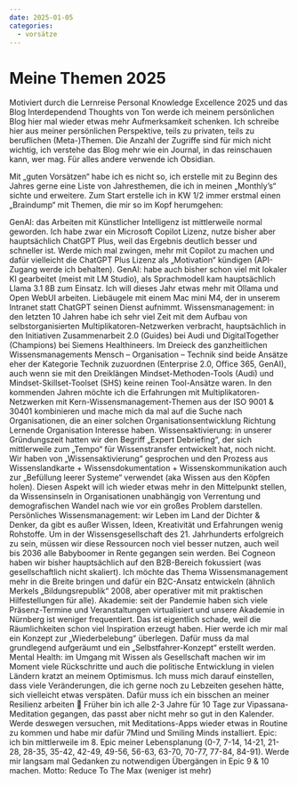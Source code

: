 ```yaml
---
date: 2025-01-05
categories:
  - vorsätze
---
```


# Meine Themen 2025

Motiviert durch die Lernreise Personal Knowledge Excellence 2025 und das Blog Interdependend Thoughts von Ton werde ich meinem persönlichen Blog hier mal wieder etwas mehr Aufmerksamkeit schenken. Ich schreibe hier aus meiner persönlichen Perspektive, teils zu privaten, teils zu beruflichen (Meta-)Themen. Die Anzahl der Zugriffe sind für mich nicht wichtig, ich verstehe das Blog mehr wie ein Journal, in das reinschauen kann, wer mag. Für alles andere verwende ich Obsidian.

<!-- more -->
Mit „guten Vorsätzen“ habe ich es nicht so, ich erstelle mit zu Beginn des Jahres gerne eine Liste von Jahresthemen, die ich in meinen „Monthly’s“ sichte und erweitere. Zum Start erstelle ich in KW 1/2 immer erstmal einen „Braindump“ mit Themen, die mir so im Kopf herumgehen:

GenAI: das Arbeiten mit Künstlicher Intelligenz ist mittlerweile normal geworden. Ich habe zwar ein Microsoft Copilot Lizenz, nutze bisher aber hauptsächlich ChatGPT Plus, weil das Ergebnis deutlich besser und schneller ist. Werde mich mal zwingen, mehr mit Copilot zu machen und dafür vielleicht die ChatGPT Plus Lizenz als „Motivation“ kündigen (API-Zugang werde ich behalten).
GenAI: habe auch bisher schon viel mit lokaler KI gearbeitet (meist mit LM Studio), als Sprachmodell kam hauptsächlich Llama 3.1 8B zum Einsatz. Ich will dieses Jahr etwas mehr mit Ollama und Open WebUI arbeiten. Liebäugele mit einem Mac mini M4, der in unserem Intranet statt ChatGPT seinen Dienst aufnimmt.
Wissensmanagement: in den letzten 10 Jahren habe ich sehr viel Zeit mit dem Aufbau von selbstorganisierten Multiplikatoren-Netzwerken verbracht, hauptsächlich in den Initiativen Zusammenarbeit 2.0 (Guides) bei Audi und DigitalTogether (Champions) bei Siemens Healthineers. Im Dreieck des ganzheitlichen Wissensmanagements Mensch – Organisation – Technik sind beide Ansätze eher der Kategorie Technik zuzuordnen (Enterprise 2.0, Office 365, GenAI), auch wenn sie mit den Dreiklängen Mindset-Methoden-Tools (Audi) und Mindset-Skillset-Toolset (SHS) keine reinen Tool-Ansätze waren. In den kommenden Jahren möchte ich die Erfahrungen mit Multiplikatoren-Netzwerken mit Kern-Wissensmanagement-Themen aus der ISO 9001 & 30401 kombinieren und mache mich da mal auf die Suche nach Organisationen, die an einer solchen Organisationsentwicklung Richtung Lernende Organisation Interesse haben.
Wissensaktivierung: in unserer Gründungszeit hatten wir den Begriff „Expert Debriefing“, der sich mittlerweile zum „Tempo“ für Wissenstransfer entwickelt hat, noch nicht. Wir haben von „Wissensaktivierung“ gesprochen und den Prozess aus Wissenslandkarte + Wissensdokumentation + Wissenskommunikation auch zur „Befüllung leerer Systeme“ verwendet (aka Wissen aus den Köpfen holen). Diesen Aspekt will ich wieder etwas mehr in den Mittelpunkt stellen, da Wissensinseln in Organisationen unabhängig von Verrentung und demografischen Wandel nach wie vor ein großes Problem darstellen.
Persönliches Wissensmanagement: wir Leben im Land der Dichter & Denker, da gibt es außer Wissen, Ideen, Kreativität und Erfahrungen wenig Rohstoffe. Um in der Wissensgesellschaft des 21. Jahrhunderts erfolgreich zu sein, müssen wir diese Ressourcen noch viel besser nutzen, auch weil bis 2036 alle Babyboomer in Rente gegangen sein werden. Bei Cogneon haben wir bisher hauptsächlich auf den B2B-Bereich fokussiert (was gesellschaftlich nicht skaliert). Ich möchte das Thema Wissensmanagement mehr in die Breite bringen und dafür ein B2C-Ansatz entwickeln (ähnlich Merkels „Bildungsrepublik“ 2008, aber operativer mit mit praktischen Hilfestellungen für alle).
Akademie: seit der Pandemie haben sich viele Präsenz-Termine und Veranstaltungen virtualisiert und unsere Akademie in Nürnberg ist weniger frequentiert. Das ist eigentlich schade, weil die Räumlichkeiten schon viel Inspiration erzeugt haben. Hier werde ich mir mal ein Konzept zur „Wiederbelebung“ überlegen. Dafür muss da mal grundlegend aufgeräumt und ein „Selbstfahrer-Konzept“ erstellt werden.
Mental Health: im Umgang mit Wissen als Gesellschaft machen wir im Moment viele Rückschritte und auch die politische Entwicklung in vielen Ländern kratzt an meinem Optimismus. Ich muss mich darauf einstellen, dass viele Veränderungen, die ich gerne noch zu Lebzeiten gesehen hätte, sich vielleicht etwas verspäten. Dafür muss ich ein bisschen an meiner Resilienz arbeiten 🙂 Früher bin ich alle 2-3 Jahre für 10 Tage zur Vipassana-Meditation gegangen, das passt aber nicht mehr so gut in den Kalender. Werde deswegen versuchen, mit Meditations-Apps wieder etwas in Routine zu kommen und habe mir dafür 7Mind und Smiling Minds installiert.
Epic: ich bin mittlerweile im 8. Epic meiner Lebensplanung (0-7, 7-14, 14-21, 21-28, 28-35, 35-42, 42-49, 49-56, 56-63, 63-70, 70-77, 77-84, 84-91). Werde mir langsam mal Gedanken zu notwendigen Übergängen in Epic 9 & 10 machen.
Motto: Reduce To The Max (weniger ist mehr)